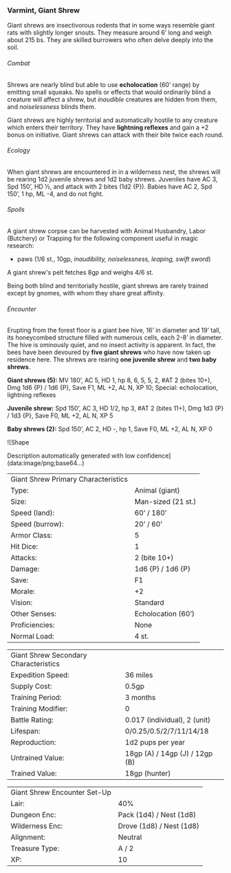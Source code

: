 ### Varmint, Giant Shrew

Giant shrews are insectivorous rodents that in some ways resemble giant rats with slightly longer snouts. They measure around 6’ long and weigh about 215 bs. They are skilled burrowers who often delve deeply into the soil.

###### Combat

Shrews are nearly blind but able to use **echolocation** (60’ range) by emitting small squeaks. No spells or effects that would ordinarily blind a creature will affect a shrew, but *inaudible* creatures are hidden from them, and *noiselessness* blinds them.

Giant shrews are highly territorial and automatically hostile to any creature which enters their territory. They have **lightning reflexes** and gain a +2 bonus on initiative. Giant shrews can attack with their bite twice each round.

###### Ecology

When giant shrews are encountered in in a wilderness nest, the shrews will be rearing 1d2 juvenile shrews and 1d2 baby shrews. Juveniles have AC 3, Spd 150’, HD ½, and attack with 2 bites (1d2 {P}). Babies have AC 2, Spd 150’, 1 hp, ML -4, and do not fight.

###### Spoils

A giant shrew corpse can be harvested with Animal Husbandry, Labor (Butchery) or Trapping for the following component useful in magic research:

* paws (1/6 st., 10gp, *inaudibility, noiselessness, leaping, swift sword*)

A giant shrew's pelt fetches 8gp and weighs 4/6 st.

Being both blind and territorially hostile, giant shrews are rarely trained except by gnomes, with whom they share great affinity.

###### Encounter

Erupting from the forest floor is a giant bee hive, 16’ in diameter and 19’ tall, its honeycombed structure filled with numerous cells, each 2-8’ in diameter. The hive is ominously quiet, and no insect activity is apparent. In fact, the bees have been devoured by **five giant shrews** who have now taken up residence here. The shrews are rearing **one juvenile shrew** and **two baby shrews**.

**Giant shrews (5):** MV 180’, AC 5, HD 1, hp 8, 6, 5, 5, 2, #AT 2 (bites 10+), Dmg 1d6 {P} / 1d6 {P}, Save F1, ML +2, AL N, XP 10; Special: echolocation, lightning reflexes

**Juvenile shrew:** Spd 150’, AC 3, HD 1/2, hp 3, #AT 2 (bites 11+), Dmg 1d3 {P} / 1d3 {P}, Save F0, ML +2, AL N, XP 5

**Baby shrews (2):** Spd 150’, AC 2, HD -, hp 1, Save F0, ML +2, AL N, XP 0

![Shape

Description automatically generated with low confidence](data:image/png;base64...)

|  |  |
| --- | --- |
| Giant Shrew Primary Characteristics | |
| Type: | Animal (giant) |
| Size: | Man-sized (21 st.) |
| Speed (land): | 60’ / 180' |
| Speed (burrow): | 20’ / 60’ |
| Armor Class: | 5 |
| Hit Dice: | 1 |
| Attacks: | 2 (bite 10+) |
| Damage: | 1d6 {P} / 1d6 {P} |
| Save: | F1 |
| Morale: | +2 |
| Vision: | Standard |
| Other Senses: | Echolocation (60’) |
| Proficiencies: | None |
| Normal Load: | 4 st. |

|  |  |
| --- | --- |
| Giant Shrew Secondary Characteristics | |
| Expedition Speed: | 36 miles |
| Supply Cost: | 0.5gp |
| Training Period: | 3 months |
| Training Modifier: | 0 |
| Battle Rating: | 0.017 (individual), 2 (unit) |
| Lifespan: | 0/0.25/0.5/2/7/11/14/18 |
| Reproduction: | 1d2 pups per year |
| Untrained Value: | 18gp (A) / 14gp (J) / 12gp (B) |
| Trained Value: | 18gp (hunter) |

|  |  |
| --- | --- |
| Giant Shrew Encounter Set-Up | |
| Lair: | 40% |
| Dungeon Enc: | Pack (1d4) / Nest (1d8) |
| Wilderness Enc: | Drove (1d8) / Nest (1d8) |
| Alignment: | Neutral |
| Treasure Type: | A / 2 |
| XP: | 10 |
